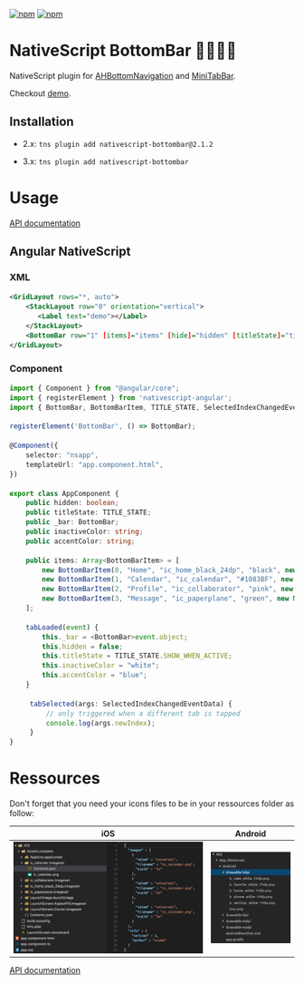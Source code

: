 [![npm](https://img.shields.io/npm/v/nativescript-bottombar.svg)](https://www.npmjs.com/package/nativescript-bottombar)
[![npm](https://img.shields.io/npm/dt/nativescript-bottombar.svg?label=npm%20downloads)](https://www.npmjs.com/package/nativescript-bottombar)

# NativeScript BottomBar :beers::fire::fr:

NativeScript plugin for [AHBottomNavigation](https://github.com/aurelhubert/ahbottomnavigation) and [MiniTabBar](https://github.com/D-32/MiniTabBar).

Checkout [demo](https://github.com/rhanbIT/nativescript-bottombar/blob/master/DEMO.md).

## Installation

- 2.x: `tns plugin add nativescript-bottombar@2.1.2`

- 3.x: `tns plugin add nativescript-bottombar`

# Usage

[API documentation](https://github.com/rhanbIT/nativescript-bottombar/blob/master/API.md)

## Angular NativeScript

### XML
   
```xml
<GridLayout rows="*, auto">
    <StackLayout row="0" orientation="vertical">
       <Label text="demo"></Label>
    </StackLayout>
    <BottomBar row="1" [items]="items" [hide]="hidden" [titleState]="titleState" (loaded)="tabLoaded($event)" (tabSelected)="tabSelected($event)" [inactiveColor]="inactiveColor" [accentColor]="accentColor" colored="true"></BottomBar>
</GridLayout>
```
### Component

```typescript
import { Component } from "@angular/core";
import { registerElement } from 'nativescript-angular';
import { BottomBar, BottomBarItem, TITLE_STATE, SelectedIndexChangedEventData, Notification } from 'nativescript-bottombar';

registerElement('BottomBar', () => BottomBar);

@Component({
    selector: "nsapp",
    templateUrl: "app.component.html",
})

export class AppComponent {
    public hidden: boolean;
    public titleState: TITLE_STATE;
    public _bar: BottomBar;
    public inactiveColor: string;
    public accentColor: string;

    public items: Array<BottomBarItem> = [
        new BottomBarItem(0, "Home", "ic_home_black_24dp", "black", new Notification("blue", "white", "1")),
        new BottomBarItem(1, "Calendar", "ic_calendar", "#1083BF", new Notification("green", "blue", "1")),
        new BottomBarItem(2, "Profile", "ic_collaborator", "pink", new Notification("pink", "yellow", "1")),
        new BottomBarItem(3, "Message", "ic_paperplane", "green", new Notification("green", "red", "1"))
    ];

    tabLoaded(event) {
        this._bar = <BottomBar>event.object;
        this.hidden = false;
        this.titleState = TITLE_STATE.SHOW_WHEN_ACTIVE;
        this.inactiveColor = "white";
        this.accentColor = "blue";
    }
    
     tabSelected(args: SelectedIndexChangedEventData) {
         // only triggered when a different tab is tapped
         console.log(args.newIndex);
     }
}
```
# Ressources

Don't forget that you need your icons files to be in your ressources folder as follow:


  iOS    |  Android
-------- | ---------
![iOS](screenshots/ressources.ios.png) | ![Android](screenshots/ressources.android.png)

[API documentation](https://github.com/rhanbIT/nativescript-bottombar/blob/master/API.md)
